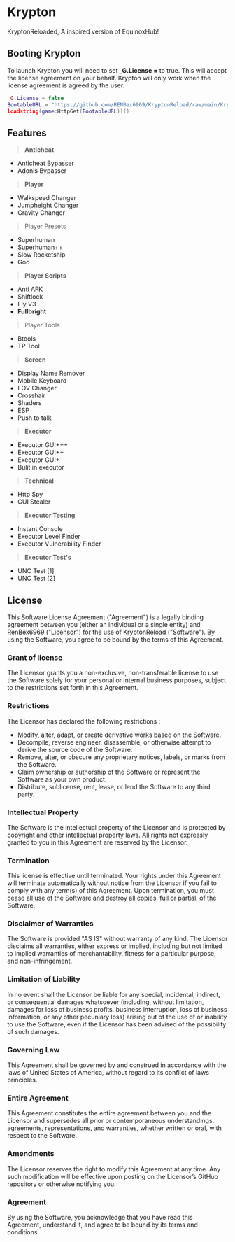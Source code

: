 # Krypton
KryptonReloaded, A inspired version of EquinoxHub!
## Booting Krypton
To launch Krypton you will need to set **_G.License =** to true. This will accept the license agreement on your behalf. Krypton will only work when the license agreement is agreed by the user.
```lua
_G.License = false
BootableURL = "https://github.com/RENBex6969/KryptonReload/raw/main/Krypton.lua"
loadstring(game:HttpGet(BootableURL))()
```
## Features
> **Anticheat**
* Anticheat Bypasser
* Adonis Bypasser
> **Player**
* Walkspeed Changer
* Jumpheight Changer
* Gravity Changer
> Player Presets
* Superhuman
* Superhuman++
* Slow Rocketship
* God
> **Player Scripts**
* Anti AFK
* Shiftlock
* Fly V3
* **Fullbright**
> Player Tools
* Btools
* TP Tool
> **Screen**
* Display Name Remover
* Mobile Keyboard
* FOV Changer
* Crosshair
* Shaders
* ESP
* Push to talk
> **Executor**
* Executor GUI+++
* Executor GUI++
* Executor GUI+
* Bulit in executor
> **Technical**
* Http Spy
* GUI Stealer
> **Executor Testing**
* Instant Console
* Executor Level Finder
* Executor Vulnerability Finder
> **Executor Test's**
* UNC Test [1]
* UNC Test [2]
## License
This Software License Agreement ("Agreement") is a legally binding agreement between you (either an individual or a single entity) and RenBex6969 ("Licensor") for the use of KryptonReload ("Software"). By using the Software, you agree to be bound by the terms of this Agreement.
### Grant of license
The Licensor grants you a non-exclusive, non-transferable license to use the Software solely for your personal or internal business purposes, subject to the restrictions set forth in this Agreement.
### Restrictions
The Licensor has declared the following restrictions :
* Modify, alter, adapt, or create derivative works based on the Software.
* Decompile, reverse engineer, disassemble, or otherwise attempt to derive the source code of the Software.
* Remove, alter, or obscure any proprietary notices, labels, or marks from the Software.
* Claim ownership or authorship of the Software or represent the Software as your own product.
* Distribute, sublicense, rent, lease, or lend the Software to any third party.
### Intellectual Property
The Software is the intellectual property of the Licensor and is protected by copyright and other intellectual property laws. All rights not expressly granted to you in this Agreement are reserved by the Licensor.
### Termination
This license is effective until terminated. Your rights under this Agreement will terminate automatically without notice from the Licensor if you fail to comply with any term(s) of this Agreement. Upon termination, you must cease all use of the Software and destroy all copies, full or partial, of the Software.
### Disclaimer of Warranties 
The Software is provided "AS IS" without warranty of any kind. The Licensor disclaims all warranties, either express or implied, including but not limited to implied warranties of merchantability, fitness for a particular purpose, and non-infringement.
### Limitation of Liability
In no event shall the Licensor be liable for any special, incidental, indirect, or consequential damages whatsoever (including, without limitation, damages for loss of business profits, business interruption, loss of business information, or any other pecuniary loss) arising out of the use of or inability to use the Software, even if the Licensor has been advised of the possibility of such damages.
### Governing Law
This Agreement shall be governed by and construed in accordance with the laws of United States of America, without regard to its conflict of laws principles.
### Entire Agreement
This Agreement constitutes the entire agreement between you and the Licensor and supersedes all prior or contemporaneous understandings, agreements, representations, and warranties, whether written or oral, with respect to the Software.
### Amendments
The Licensor reserves the right to modify this Agreement at any time. Any such modification will be effective upon posting on the Licensor’s GitHub repository or otherwise notifying you.
### Agreement
By using the Software, you acknowledge that you have read this Agreement, understand it, and agree to be bound by its terms and conditions.
